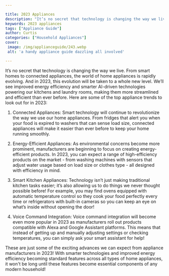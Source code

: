 ```yaml
---

title: 2023 Appliances
description: "It’s no secret that technology is changing the way we live. From smart homes to connected appliances, the world of home appliances...keep going and find out"
keywords: 2023 appliances
tags: ["Appliance Guide"]
author: Curtis
categories: ["Household Appliances"]
cover: 
 image: /img/applianceguide/243.webp
 alt: 'a handy appliance guide dazzling all involved'

---
```


It’s no secret that technology is changing the way we live. From smart homes to connected appliances, the world of home appliances is rapidly evolving. And in 2023, this evolution will be taken to a whole new level. We’ll see improved energy efficiency and smarter AI-driven technologies powering our kitchens and laundry rooms, making them more streamlined and efficient than ever before. Here are some of the top appliance trends to look out for in 2023: 

1) Connected Appliances: Smart technology will continue to revolutionize the way we use our home appliances. From fridges that alert you when your food is expired to washers that can sense load size, connected appliances will make it easier than ever before to keep your home running smoothly. 

2) Energy-Efficient Appliances: As environmental concerns become more prominent, manufacturers are beginning to focus on creating energy-efficient products. In 2023, you can expect a range of high-efficiency products on the market - from washing machines with sensors that adjust water usage based on load size or clothes type - all designed with efficiency in mind. 

3) Smart Kitchen Appliances: Technology isn’t just making traditional kitchen tasks easier; it’s also allowing us to do things we never thought possible before! For example, you may find ovens equipped with automatic temperature control so they cook your food perfectly every time or refrigerators with built-in cameras so you can keep an eye on what’s inside without opening the door! 

4) Voice Command Integration: Voice command integration will become even more popular in 2023 as manufacturers roll out products compatible with Alexa and Google Assistant platforms. This means that instead of getting up and manually adjusting settings or checking temperatures, you can simply ask your smart assistant for help! 

These are just some of the exciting advances we can expect from appliance manufacturers in 2023! With smarter technologies and improved energy efficiency becoming standard features across all types of home appliances, it won't be long until these features become essential components of any modern household!
